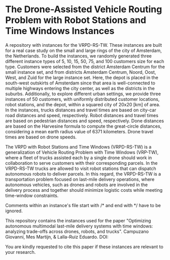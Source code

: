 # The Drone-Assisted Vehicle Routing Problem with Robot Stations and Time Windows Instances

A repository with instances for the VRPD-RS-TW. These instances are built for a real case study on the small and large rings of the city of Amsterdam, the Netherlands. To build the instances, we randomly generated three different instance types of 5, 10, 15, 50, 75, and 100 customers size for each type. Customers were selected from the district Amsterdam Centrum for the small instance set, and from districts Amsterdam Centrum, Noord, Oost, West, and Zuid for the large instance set. Here, the depot is placed in the south-west outskirts of Amsterdam since that area is well-connected to multiple highways entering the city center, as well as the districts in the suburbs. Additionally, to explore different urban settings, we provide three instances of 50 customers, with uniformly distributed customer locations, robot stations, and the depot, within a squared city of 20x20 [km] of area. In the instances, trucks distances and travel times are based on city-car road distances and speed, respectively. Robot distances and travel times are based on pedestrian distances and speed, respectively. Done distances are based on the Harvesine formula to compute the great-circle distances, considering a mean earth radius value of 6371 kilometers. Drone travel times are based on drone speeds.

The VRPD with Robot Stations and Time Windows (VRPD-RS-TW) is a generalization of Vehicle Routing Problem with Time Windows (VRP-TW), where a fleet of trucks assisted each by a single drone should work in collaboration to serve customers with their corresponding parcels. In the VRPD-RS-TW trucks are allowed to visit robot stations that can dispatch autonomous robots to deliver parcels. In this regard, the VRPD-RS-TW is a transportation problem focused on last-mile delivery operations, where autonomous vehicles, such as drones and robots are involved in the delivery process and together should minimize logistic costs while meeting time-window constraints.

Comments within an instance's file start with /* and end with */ have to be ignored.

This repository contains the instances used for the paper "Optimizing autonomous multimodal last-mile delivery systems with time windows: analyzing trade-offs across drones, robots, and trucks". Campuzano Giovanni, Mes Martijn, & Lalla-Ruiz Eduardo. DOI:

You are kindly requested to cite this paper if these instances are relevant to your research.
